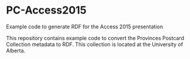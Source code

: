 # PC-Access2015
Example code to generate RDF for the Access 2015 presentation

This repository contains example code to convert the Provinces Postcard Collection metadata to RDF. This collection is located at the University of Alberta.




